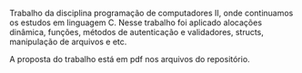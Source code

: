 Trabalho da disciplina programação de computadores II, onde continuamos os estudos em linguagem C. Nesse trabalho foi aplicado alocações dinâmica, funções, métodos de autenticação e validadores, structs, manipulação de arquivos e etc.

A proposta do trabalho está em pdf nos arquivos do repositório.
